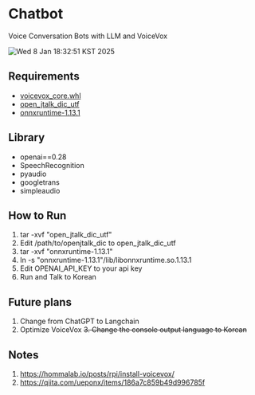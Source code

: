# Chatbot
Voice Conversation Bots with LLM and VoiceVox

![Wed  8 Jan 18:32:51 KST 2025](https://github.com/user-attachments/assets/099dd60d-b8ed-4413-8af7-d0ad60727e45)


## Requirements
- [voicevox_core.whl](https://github.com/VOICEVOX/voicevox_core/releases)
- [open_jtalk_dic_utf](https://sourceforge.net/projects/open-jtalk/files/Dictionary/)
- [onnxruntime-1.13.1](https://github.com/microsoft/onnxruntime/releases/tag/v1.13.1)

## Library
- openai==0.28
- SpeechRecognition
- pyaudio
- googletrans
- simpleaudio

## How to Run
1. tar -xvf "open_jtalk_dic_utf"
2. Edit /path/to/openjtalk_dic to open_jtalk_dic_utf
3. tar -xvf "onnxruntime-1.13.1"
4. ln -s "onnxruntime-1.13.1"/lib/libonnxruntime.so.1.13.1
5. Edit OPENAI_API_KEY to your api key
6. Run and Talk to Korean

## Future plans
1. Change from ChatGPT to Langchain
2. Optimize VoiceVox
~~3. Change the console output language to Korean~~

## Notes
1. https://hommalab.io/posts/rpi/install-voicevox/
2. https://qiita.com/ueponx/items/186a7c859b49d996785f
